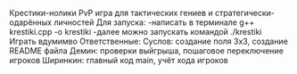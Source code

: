Крестики-нолики
PvP игра для тактических гениев и стратегически-одарённых личностей
Для запуска:
        -написать в терминале g++ krestiki.cpp -o krestiki
        -далее можно запускать командой ./krestiki 
Играть вдумимво
Ответственные:
Суслов: создание поля 3х3, создание README файла
Демин: проверки выйгрыша, пошаговое переключение игроков
Ширинкин: главный код main, учёт хода игроков


